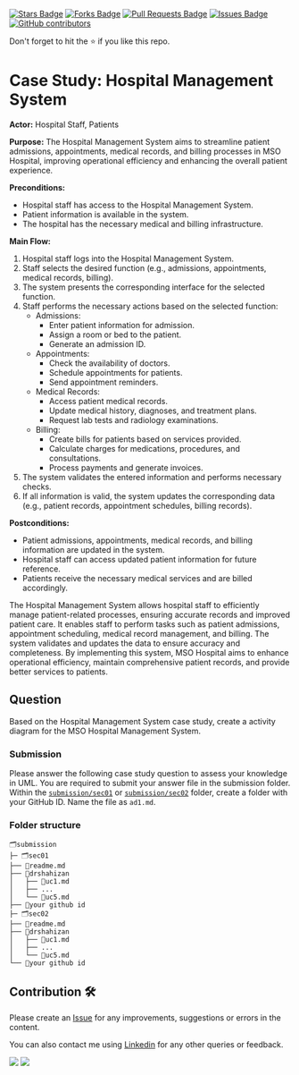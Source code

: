 <a href="https://github.com/drshahizan/software-engineering/stargazers"><img src="https://img.shields.io/github/stars/drshahizan/software-engineering" alt="Stars Badge"/></a>
<a href="https://github.com/drshahizan/software-engineering/network/members"><img src="https://img.shields.io/github/forks/drshahizan/software-engineering" alt="Forks Badge"/></a>
<a href="https://github.com/drshahizan/software-engineering/pulls"><img src="https://img.shields.io/github/issues-pr/drshahizan/software-engineering" alt="Pull Requests Badge"/></a>
<a href="https://github.com/drshahizan/software-engineering"><img src="https://img.shields.io/github/issues/drshahizan/software-engineering" alt="Issues Badge"/></a>
<a href="https://github.com/drshahizan/software-engineering/graphs/contributors"><img alt="GitHub contributors" src="https://img.shields.io/github/contributors/drshahizan/software-engineering?color=2b9348"></a>

Don't forget to hit the :star: if you like this repo.

# Case Study: Hospital Management System

**Actor:** Hospital Staff, Patients

**Purpose:** The Hospital Management System aims to streamline patient admissions, appointments, medical records, and billing processes in MSO Hospital, improving operational efficiency and enhancing the overall patient experience.

**Preconditions:**
- Hospital staff has access to the Hospital Management System.
- Patient information is available in the system.
- The hospital has the necessary medical and billing infrastructure.

**Main Flow:**
1. Hospital staff logs into the Hospital Management System.
2. Staff selects the desired function (e.g., admissions, appointments, medical records, billing).
3. The system presents the corresponding interface for the selected function.
4. Staff performs the necessary actions based on the selected function:
   - Admissions:
     - Enter patient information for admission.
     - Assign a room or bed to the patient.
     - Generate an admission ID.
   - Appointments:
     - Check the availability of doctors.
     - Schedule appointments for patients.
     - Send appointment reminders.
   - Medical Records:
     - Access patient medical records.
     - Update medical history, diagnoses, and treatment plans.
     - Request lab tests and radiology examinations.
   - Billing:
     - Create bills for patients based on services provided.
     - Calculate charges for medications, procedures, and consultations.
     - Process payments and generate invoices.
5. The system validates the entered information and performs necessary checks.
6. If all information is valid, the system updates the corresponding data (e.g., patient records, appointment schedules, billing records).

**Postconditions:**
- Patient admissions, appointments, medical records, and billing information are updated in the system.
- Hospital staff can access updated patient information for future reference.
- Patients receive the necessary medical services and are billed accordingly.

The Hospital Management System allows hospital staff to efficiently manage patient-related processes, ensuring accurate records and improved patient care. It enables staff to perform tasks such as patient admissions, appointment scheduling, medical record management, and billing. The system validates and updates the data to ensure accuracy and completeness. By implementing this system, MSO Hospital aims to enhance operational efficiency, maintain comprehensive patient records, and provide better services to patients.

## Question
Based on the Hospital Management System case study, create a activity diagram for the MSO Hospital Management System.

### Submission
Please answer the following case study question to assess your knowledge in UML. You are required to submit your answer file in the submission folder. Within the [`submission/sec01`](../submission/sec01) or [`submission/sec02`](../submission/sec02) folder, create a folder with your GitHub ID. Name the file as `ad1.md`.

### Folder structure

```
🗂️submission
├─ 🗂️sec01
├── 📄readme.md
├── 📁drshahizan
│   ├── 📄uc1.md
│   ├── ...
│   └── 📄uc5.md
├── 📁your github id
├─ 🗂️sec02
├── 📄readme.md
├── 📁drshahizan
│   ├── 📄uc1.md
│   ├── ...
│   └── 📄uc5.md
└── 📁your github id
```

## Contribution 🛠️
Please create an [Issue](https://github.com/drshahizan/software-engineering/issues) for any improvements, suggestions or errors in the content.

You can also contact me using [Linkedin](https://www.linkedin.com/in/drshahizan/) for any other queries or feedback.

![](https://komarev.com/ghpvc/?username=drshahizan&label=Views&color=0e75b6&style=flat)
![](https://hit.yhype.me/github/profile?user_id=81284918)






